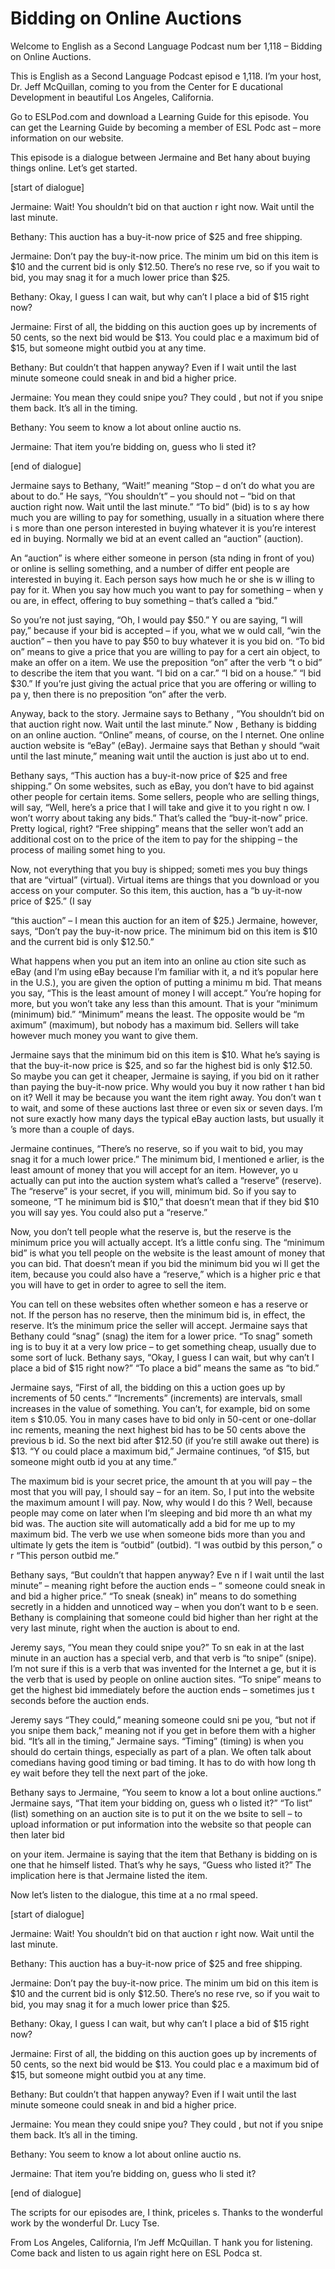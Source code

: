 # Bidding on Online Auctions

Welcome to English as a Second Language Podcast num ber 1,118 – Bidding on Online Auctions.  

This is English as a Second Language Podcast episod e 1,118. I’m your host, Dr. Jeff McQuillan, coming to you from the Center for E ducational Development in beautiful Los Angeles, California.  

Go to ESLPod.com and download a Learning Guide for this episode. You can get the Learning Guide by becoming a member of ESL Podc ast – more information on our website.  

This episode is a dialogue between Jermaine and Bet hany about buying things online. Let’s get started. 

[start of dialogue] 

Jermaine: Wait! You shouldn’t bid on that auction r ight now. Wait until the last minute.  

Bethany: This auction has a buy-it-now price of $25  and free shipping. 

Jermaine: Don’t pay the buy-it-now price. The minim um bid on this item is $10 and the current bid is only $12.50. There’s no rese rve, so if you wait to bid, you may snag it for a much lower price than $25. 

Bethany: Okay, I guess I can wait, but why can’t I place a bid of $15 right now? 

Jermaine: First of all, the bidding on this auction  goes up by increments of 50 cents, so the next bid would be $13. You could plac e a maximum bid of $15, but someone might outbid you at any time.  

Bethany: But couldn’t that happen anyway? Even if I  wait until the last minute someone could sneak in and bid a higher price. 

Jermaine: You mean they could snipe you? They could , but not if you snipe them back. It’s all in the timing. 

Bethany: You seem to know a lot about online auctio ns. 

Jermaine: That item you’re bidding on, guess who li sted it?  

 [end of dialogue] 

Jermaine says to Bethany, “Wait!” meaning “Stop – d on’t do what you are about to do.” He says, “You shouldn’t” – you should not –  “bid on that auction right now. Wait until the last minute.” “To bid” (bid) is to s ay how much you are willing to pay for something, usually in a situation where there i s more than one person interested in buying whatever it is you’re interest ed in buying. Normally we bid at an event called an “auction” (auction).  

An “auction” is where either someone in person (sta nding in front of you) or online is selling something, and a number of differ ent people are interested in buying it. Each person says how much he or she is w illing to pay for it. When you say how much you want to pay for something – when y ou are, in effect, offering to buy something – that’s called a “bid.”  

So you’re not just saying, “Oh, I would pay $50.” Y ou are saying, “I will pay,” because if your bid is accepted – if you, what we w ould call, “win the auction” – then you have to pay $50 to buy whatever it is you bid on. “To bid on” means to give a price that you are willing to pay for a cert ain object, to make an offer on a item. We use the preposition “on” after the verb “t o bid” to describe the item that you want. “I bid on a car.” “I bid on a house.” “I bid $30.” If you’re just giving the actual price that you are offering or willing to pa y, then there is no preposition “on” after the verb.  

Anyway, back to the story. Jermaine says to Bethany , “You shouldn’t bid on that auction right now. Wait until the last minute.” Now , Bethany is bidding on an online auction. “Online” means, of course, on the I nternet. One online auction website is “eBay” (eBay). Jermaine says that Bethan y should “wait until the last minute,” meaning wait until the auction is just abo ut to end.  

Bethany says, “This auction has a buy-it-now price of $25 and free shipping.” On some websites, such as eBay, you don’t have to bid against other people for certain items. Some sellers, people who are selling  things, will say, “Well, here’s a price that I will take and give it to you right n ow. I won’t worry about taking any bids.” That’s called the “buy-it-now” price. Pretty  logical, right? “Free shipping” means that the seller won’t add an additional cost on to the price of the item to pay for the shipping – the process of mailing somet hing to you.  

Now, not everything that you buy is shipped; someti mes you buy things that are “virtual” (virtual). Virtual items are things that you download or you access on your computer. So this item, this auction, has a “b uy-it-now price of $25.” (I say  

“this auction” – I mean this auction for an item of  $25.) Jermaine, however, says, “Don’t pay the buy-it-now price. The minimum bid on  this item is $10 and the current bid is only $12.50.”  

What happens when you put an item into an online au ction site such as eBay (and I’m using eBay because I’m familiar with it, a nd it’s popular here in the U.S.), you are given the option of putting a minimu m bid. That means you say, “This is the least amount of money I will accept.” You’re hoping for more, but you won’t take any less than this amount. That is your “minimum (minimum) bid.” “Minimum” means the least. The opposite would be “m aximum” (maximum), but nobody has a maximum bid. Sellers will take however  much money you want to give them.  

Jermaine says that the minimum bid on this item is $10. What he’s saying is that the buy-it-now price is $25, and so far the highest  bid is only $12.50. So maybe you can get it cheaper, Jermaine is saying, if you bid on it rather than paying the buy-it-now price. Why would you buy it now rather t han bid on it? Well it may be because you want the item right away. You don’t wan t to wait, and some of these auctions last three or even six or seven days. I’m not sure exactly how many days the typical eBay auction lasts, but usually it ’s more than a couple of days.  

Jermaine continues, “There’s no reserve, so if you wait to bid, you may snag it for a much lower price.” The minimum bid, I mentioned e arlier, is the least amount of money that you will accept for an item. However, yo u actually can put into the auction system what’s called a “reserve” (reserve).  The “reserve” is your secret, if you will, minimum bid. So if you say to someone, “T he minimum bid is $10,” that doesn’t mean that if they bid $10 you will say yes.  You could also put a “reserve.”  

Now, you don’t tell people what the reserve is, but  the reserve is the minimum price you will actually accept. It’s a little confu sing. The “minimum bid” is what you tell people on the website is the least amount of money that you can bid. That doesn’t mean if you bid the minimum bid you wi ll get the item, because you could also have a “reserve,” which is a higher pric e that you will have to get in order to agree to sell the item.  

You can tell on these websites often whether someon e has a reserve or not. If the person has no reserve, then the minimum bid is,  in effect, the reserve. It’s the minimum price the seller will accept. Jermaine says  that Bethany could “snag” (snag) the item for a lower price. “To snag” someth ing is to buy it at a very low price – to get something cheap, usually due to some  sort of luck. Bethany says, “Okay, I guess I can wait, but why can’t I place a bid of $15 right now?” “To place a bid” means the same as “to bid.”   

 Jermaine says, “First of all, the bidding on this a uction goes up by increments of 50 cents.” “Increments” (increments) are intervals,  small increases in the value of something. You can’t, for example, bid on some item s $10.05. You in many cases have to bid only in 50-cent or one-dollar inc rements, meaning the next highest bid has to be 50 cents above the previous b id. So the next bid after $12.50 (if you’re still awake out there) is $13. “Y ou could place a maximum bid,” Jermaine continues, “of $15, but someone might outb id you at any time.”  

The maximum bid is your secret price, the amount th at you will pay – the most that you will pay, I should say – for an item. So, I put into the website the maximum amount I will pay. Now, why would I do this ? Well, because people may come on later when I’m sleeping and bid more th an what my bid was. The auction site will automatically add a bid for me up  to my maximum bid. The verb we use when someone bids more than you and ultimate ly gets the item is “outbid” (outbid). “I was outbid by this person,” o r “This person outbid me.”  

Bethany says, “But couldn’t that happen anyway? Eve n if I wait until the last minute” – meaning right before the auction ends – “ someone could sneak in and bid a higher price.” “To sneak (sneak) in” means to  do something secretly in a hidden and unnoticed way – when you don’t want to b e seen. Bethany is complaining that someone could bid higher than her right at the very last minute, right when the auction is about to end.  

Jeremy says, “You mean they could snipe you?” To sn eak in at the last minute in an auction has a special verb, and that verb is “to  snipe” (snipe). I’m not sure if this is a verb that was invented for the Internet a ge, but it is the verb that is used by people on online auction sites. “To snipe” means  to get the highest bid immediately before the auction ends – sometimes jus t seconds before the auction ends.  

Jeremy says “They could,” meaning someone could sni pe you, “but not if you snipe them back,” meaning not if you get in before them with a higher bid. “It’s all in the timing,” Jermaine says. “Timing” (timing) is  when you should do certain things, especially as part of a plan. We often talk  about comedians having good timing or bad timing. It has to do with how long th ey wait before they tell the next part of the joke.  

Bethany says to Jermaine, “You seem to know a lot a bout online auctions.” Jermaine says, “That item your bidding on, guess wh o listed it?” “To list” (list) something on an auction site is to put it on the we bsite to sell – to upload information or put information into the website so that people can then later bid  

on your item. Jermaine is saying that the item that  Bethany is bidding on is one that he himself listed. That’s why he says, “Guess who listed it?” The implication here is that Jermaine listed the item.  

Now let’s listen to the dialogue, this time at a no rmal speed.  

[start of dialogue] 

Jermaine: Wait! You shouldn’t bid on that auction r ight now. Wait until the last minute.  

Bethany: This auction has a buy-it-now price of $25  and free shipping. 

Jermaine: Don’t pay the buy-it-now price. The minim um bid on this item is $10 and the current bid is only $12.50. There’s no rese rve, so if you wait to bid, you may snag it for a much lower price than $25. 

Bethany: Okay, I guess I can wait, but why can’t I place a bid of $15 right now? 

Jermaine: First of all, the bidding on this auction  goes up by increments of 50 cents, so the next bid would be $13. You could plac e a maximum bid of $15, but someone might outbid you at any time.  

Bethany: But couldn’t that happen anyway? Even if I  wait until the last minute someone could sneak in and bid a higher price. 

Jermaine: You mean they could snipe you? They could , but not if you snipe them back. It’s all in the timing. 

Bethany: You seem to know a lot about online auctio ns. 

Jermaine: That item you’re bidding on, guess who li sted it? 

[end of dialogue] 

The scripts for our episodes are, I think, priceles s. Thanks to the wonderful work by the wonderful Dr. Lucy Tse. 

From Los Angeles, California, I’m Jeff McQuillan. T hank you for listening. Come back and listen to us again right here on ESL Podca st.  

